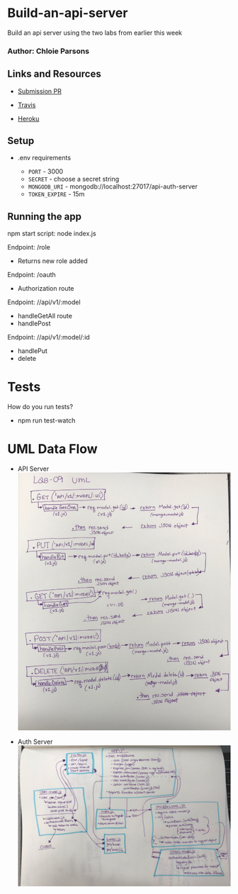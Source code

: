 # Build-an-api-server
Build an api server using the two labs from earlier this week

###  Author: Chloie Parsons

## Links and Resources
* [Submission PR](https://github.com/chloieparsons-401-advanced-javascript/build-an-api-server/pull/2)

* [Travis](https://www.travis-ci.com/chloieparsons-401-advanced-javascript/build-an-api-server)
* [Heroku](https://build-an-api-server.herokuapp.com/)


## Setup
* .env requirements

  - ```PORT``` - 3000
  - ```SECRET``` - choose a secret string 
  - ```MONGODB_URI``` - mongodb://localhost:27017/api-auth-server
  - ```TOKEN_EXPIRE``` - 15m

## Running the app
npm start script: node index.js

Endpoint: /role
 - Returns new role added

Endpoint: /oauth
 - Authorization route

Endpoint: //api/v1/:model
 - handleGetAll route
 - handlePost

Endpoint: //api/v1/:model/:id
 - handlePut
 - delete

# Tests
How do you run tests? 
* npm run test-watch

# UML Data Flow
* API Server ![Image of API Server](./assets/lab-09-uml.JPG)

* Auth Server ![Image of Auth Server](./assets/Authentication_UML.JPG)
